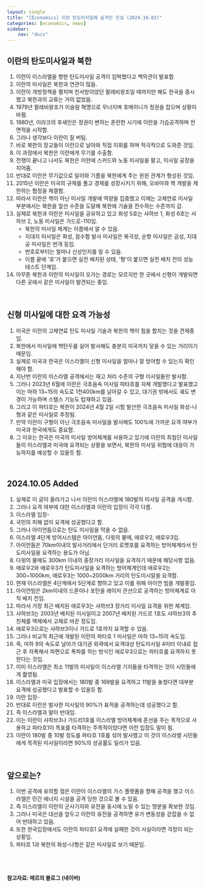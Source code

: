 ```yaml
---
layout: single
title: "[Economics] 이란 탄도미사일에 숨겨진 진실 (2024.10.02)"
categories: [economics, news]
sidebar:
    nav: "docs"
---
```


## 이란의 탄도미사일과 북한
1. 이란이 이스라엘을 향한 탄도미사일 공격이 임박했다고 백악관이 발표함.
1. 이란의 미사일은 북한과 연관이 많음.
1. 이란이 개방정책을 펼치며 친서방이었던 팔레비왕조일 때까지만 해도 한국을 중시했고 북한과의 교류는 거의 없었음.
1. 1979년 팔레비왕조가 이슬람 혁명으로 무너지며 호메이니가 정권을 잡으며 상황이 바뀜.
1. 1980년, 이라크의 후세인은 정권이 변하는 혼란한 시기에 이란을 기습공격하며 전면적을 시작함.
1. 그러나 생각보다 이란이 잘 버팀.
1. 바로 북한의 장교들이 이란으로 날아와 직접 지휘를 하며 적극적으로 도와준 것임.
1. 이 과정에서 북한은 이란에게 무기를 수출함.
1. 전쟁이 끝나고 나서도 북한은 이란에 스커드와 노동 미사일을 팔고, 미사일 공장을 지어줌.
1. 반대로 이란은 무기값으로 달러와 기름을 북한에게 주는 윈윈 관계가 형성된 것임.
1. 2015년 이란은 미국의 규제를 풀고 경제를 성장시키기 위해, 오바마와 핵 개발을 제한하는 협정을 체결함.
1. 따라서 이란은 핵이 아닌 미사일 개발에 역량을 집중했고 이제는 고체연료 미사일 부분에서는 북한을 앞선 수준을 도달해 북한에 기술을 전수하는 수준까지 감.
1. 실제로 북한과 이란은 미사일을 공유하고 있고 화성 5호는 샤하브 1, 화성 6호는 샤하브 2, 노동 미사일은 가드로-110임.
    - 북한의 미사일 체계는 이름에서 알 수 있음.
    - 지대지 미사일은 화성, 잠수함 발사 미사일은 북극성, 순항 미사일은 금성, 지대공 미사일은 번개 등임.
    - 번호로부터는 얼마나 신상인지를 알 수 있음.
    - 이름 끝에 '호'가 붙으면 실전 배치된 상태, '형'이 붙으면 실전 배치 전의 성능 테스트 단계임.
1. 아무튼 북한과 이란의 미사일이 오가는 경로는 모르지만 한 곳에서 신형이 개발되면 다른 곳에서 같은 미사일이 발견되는 중임.

<br/>

## 신형 미사일에 대한 요격 가능성
1. 미국은 이란의 고체연료 탄도 미사일 기술과 북한의 핵이 힘을 합치는 것을 견제중임.
1. 북한에서 미사일에 핵탄두를 실어 발사해도 충분히 미국까지 닿을 수 있는 거리이기 때문임.
1. 실제로 미국과 한국은 이스라엘이 신형 미사일을 얼마나 잘 방어할 수 있는지 확인해야 함.
1. 지난번 이란의 이스라엘 공격에서는 재고 처리 수준의 구형 미사일들만 발사함.
1. 그러나 2023년 6월에 이란은 극초음속 미사일 파타흐를 자체 개발했다고 발표했고 이는 마하 13~15의 속도로 1천400km를 날아갈 수 있고, 대기권 밖에서도 궤도 변경이 가능하며 스텔스 기능도 탑재하고 있음.
1. 그리고 이 파타흐는 북한이 2024년 4월 2일 시험 발산한 극초음속 미사일 화성-나형과 같은 미사일로 추정됨.
1. 만약 이란이 구형이 아닌 극초음속 미사일을 발사해도 100%에 가까운 요격 여부가 미국과 한국에게도 중요함.
1. 그 이유는 한국은 미국의 미사일 방어체계를 사용하고 있기에 이란의 최첨단 미사일들이 이스라엘과 미국에 요격되는 상황을 보면서, 북한의 미사일 위협에 대응이 가능하지를 예상할 수 있을듯 함. 

<br/>

## 2024.10.05 Added
1. 실제로 이 글이 올라가고 나서 이란이 이스라엘에 180발의 미사일 공격을 개시함.
1. 그러나 요격 여부에 대한 이스라엘과 이란의 입장이 각각 다름.
1. 이스라엘 입장-
1. 국민의 피해 없이 요격에 성공했다고 함.
1. 그러나 아이언돔으로는 탄도 미사일을 막을 수 없음.
1. 이스라엘 4단계 방어시스템은 아이언돔, 다윗의 물매, 애로우2, 애로우3임.
1. 아이언돔은 70km이내의 발사거리에서 단거리 로켓포를 요격하는 방어체계라서 탄도미사일을 요격하는 용도가 아님.
1. 다윗의 물매도 300km 이내의 중장거리 미사일을 요격하기 때문에 해당사항 없음.
1. 애로우2와 애로우3가 탄도미사일을 요격하는 방어체계인데 애로우2는 300~1000km, 애로우3는 1000~2000km 거리의 탄도미시알을 요격함.
1. 현재 이스라엘은 4단계에서 5단계로 향하고 있고 이를 위해 아이언 빔을 개발중임.
1. 아이언빔은 2km이내의 드론이나 포탄을 레이저 관선으로 공격하는 방어체계로 아직 배치 전임.
1. 따라서 가장 최근 배치된 애로우3는 샤하브3 장거리 미사일 요격을 위한 체계임.
1. 샤하브3는 2003년 배치된 미사일이고 2007년 배치된 가드르 1호도 샤하브3의 추친체를 액체에서 고체로 바꾼 정도임.
1. 애로우3으로는 샤하브3이나 가드로 1호까지 요격할 수 있음.
1. 그러나 비교적 최근에 개발된 이란의 파타흐 1 미사일은 마하 13~15의 속도임.
1. 즉, 마하 9의 속도로 날아가 대기권 외곽에서 요격대상 탄도미사일 4미터 이내로 접근 후 자폭해서 파편으로 폭파를 하는 방식인 애로우3으로는 파타흐를 요격하지 못한다는 것임.
1. 이미 이스라엘은 최소 11발의 미사일이 이스라엘 기지들을 타격하는 것이 시민들에게 촬영됨.
1. 이스라엘과 미국 입장에서는 180발 중 169발을 요격하고 11발을 놓쳤다면 대부분 요격에 성공했다고 발표할 수 있을듯 함.
1. 이란 입장-
1. 반대로 이란은 발사한 미사일의 90%가 표적을 공격하는데 성공했다고 함.
1. 즉 이스라엘과 말이 반대임.
1. 이는 이란이 샤하브3나 가드리1호를 이스라엘 방어체계에 혼선을 주는 목적으로 사용하고 파타흐1이 목표를 타격하는 주목적이었다면 이란 입장도 말이 됨.
1. 이란이 180발 중 10발 정도를 파타흐 1호를 섞어 발사했고 이 것이 이스라엘 시민들에게 목격된 미사일이라면 90%의 성공률도 일리가 있음.

<br/>

## 앞으로는?
1. 이번 공격에 유의할 점은 이란이 이스라엘의 가스 플랫폼을 향해 공격을 했고 이스라엘은 민간 에너지 시설을 공격 당한 것으로 볼 수 있음.
1. 즉 이스라엘이 이란의 군사기지와 유전을 동시에 노릴 수 있는 명분을 확보한 것임.
1. 그러나 미국은 대선을 앞두고 이란의 유전을 공격하면 유가 변동성을 걷잡을 수 없어 반대하고 있음.
1. 또한 한국입장에서도 이란의 파타흐1 요격에 실패한 것이 사실이라면 걱정이 되는 상황임.
1. 파타흐 1과 북한의 화성-나형은 같은 미사일로 보기 때문임.  


<br/>
<br/>

#### 참고자료: 메르의 블로그 (네이버) 